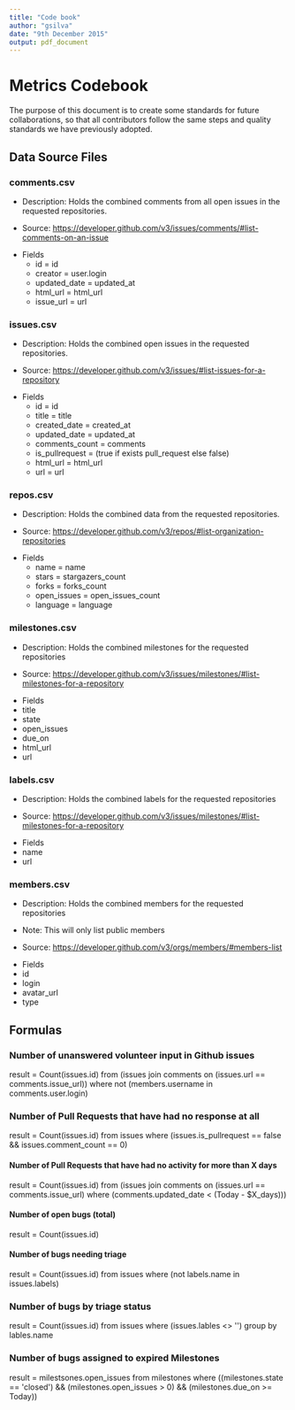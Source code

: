 ```yaml
---
title: "Code book"
author: "gsilva"
date: "9th December 2015"
output: pdf_document
---
```


# Metrics Codebook

The purpose of this document is to create some standards for future collaborations, so that all contributors follow the same steps and quality standards we have previously adopted. 

## Data Source Files

### comments.csv

- Description: Holds the combined comments from all open issues in the requested repositories.

- Source: https://developer.github.com/v3/issues/comments/#list-comments-on-an-issue

* Fields
  * id	          = id
  * creator	      = user.login
  * updated_date	= updated_at
  * html_url	    = html_url
  * issue_url     = url

### issues.csv

- Description: Holds the combined open issues in the requested repositories.

- Source: https://developer.github.com/v3/issues/#list-issues-for-a-repository

* Fields
  * id	            = id
  * title	          = title
  * created_date	  = created_at
  * updated_date	  = updated_at
  * comments_count	= comments
  * is_pullrequest	= (true if exists pull_request else false)
  * html_url	      = html_url
  * url             = url

### repos.csv

- Description: Holds the combined data from the requested repositories.

- Source: https://developer.github.com/v3/repos/#list-organization-repositories

* Fields
  * name	      = name
  * stars	      = stargazers_count
  * forks	      = forks_count
  * open_issues	= open_issues_count
  * language    = language

### milestones.csv

- Description: Holds the combined milestones for the requested repositories

- Source: https://developer.github.com/v3/issues/milestones/#list-milestones-for-a-repository
 
* Fields
 * title
 * state
 * open_issues
 * due_on
 * html_url
 * url

### labels.csv

- Description: Holds the combined labels for the requested repositories

- Source: https://developer.github.com/v3/issues/milestones/#list-milestones-for-a-repository
 
* Fields
 * name
 * url

### members.csv

- Description: Holds the combined members for the requested repositories

- Note: This will only list public members

- Source: https://developer.github.com/v3/orgs/members/#members-list
 
* Fields
 * id
 * login
 * avatar_url
 * type

## Formulas

### Number of unanswered volunteer input in Github issues

result = Count(issues.id) from (issues join comments on (issues.url == comments.issue_url)) where not (members.username in comments.user.login) 

### Number of Pull Requests that have had no response at all

result = Count(issues.id) from issues where (issues.is_pullrequest == false && issues.comment_count == 0)

#### Number of Pull Requests that have had no activity for more than X days

result = Count(issues.id) from (issues join comments on (issues.url == comments.issue_url) where (comments.updated_date < (Today - $X_days)))

#### Number of open bugs (total)

result = Count(issues.id)

#### Number of bugs needing triage

result = Count(issues.id) from issues where (not labels.name in issues.labels)

### Number of bugs by triage status

result = Count(issues.id) from issues where (issues.lables <> '') group by lables.name

### Number of bugs assigned to expired Milestones

result = milestsones.open_issues from milestones where ((milestones.state == 'closed') && (milestones.open_issues > 0) && (milestones.due_on >= Today))
